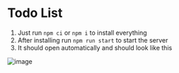 # Todo List

1. Just run `npm ci` or `npm i` to install everything
2. After installing run `npm run start` to start the server
3. It should open automatically and should look like this 

![image](https://user-images.githubusercontent.com/6991346/128202898-5a8e4b18-561a-425a-93ca-be439ad24bbd.png)

